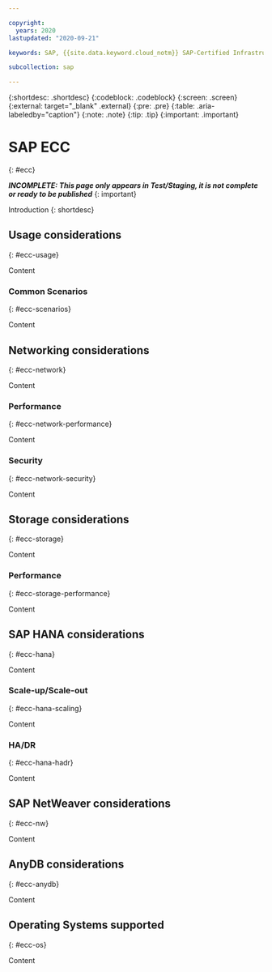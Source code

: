 ```yaml
---

copyright:
  years: 2020
lastupdated: "2020-09-21"

keywords: SAP, {{site.data.keyword.cloud_notm}} SAP-Certified Infrastructure, {{site.data.keyword.ibm_cloud_sap}}, SAP Workloads

subcollection: sap

---
```


{:shortdesc: .shortdesc}
{:codeblock: .codeblock}
{:screen: .screen}
{:external: target="_blank" .external}
{:pre: .pre}
{:table: .aria-labeledby="caption"}
{:note: .note}
{:tip: .tip}
{:important: .important}

# SAP ECC
{: #ecc}

**_INCOMPLETE: This page only appears in Test/Staging, it is not complete or ready to be published_**
{: important}

Introduction
{: shortdesc}

## Usage considerations
{: #ecc-usage}

Content

### Common Scenarios
{: #ecc-scenarios}

Content

## Networking considerations
{: #ecc-network}

Content

### Performance
{: #ecc-network-performance}

Content

### Security
{: #ecc-network-security}

Content

## Storage considerations
{: #ecc-storage}

Content

### Performance
{: #ecc-storage-performance}

Content

## SAP HANA considerations
{: #ecc-hana}

Content

### Scale-up/Scale-out
{: #ecc-hana-scaling}

Content

### HA/DR
{: #ecc-hana-hadr}

Content

## SAP NetWeaver considerations
{: #ecc-nw}

Content

## AnyDB considerations
{: #ecc-anydb}

Content

## Operating Systems supported
{: #ecc-os}

Content
